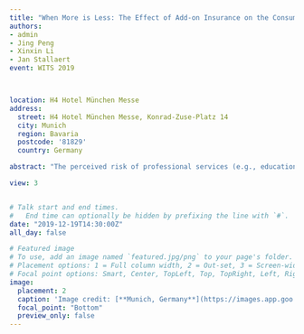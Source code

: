 ```yaml
---
title: "When More is Less: The Effect of Add-on Insurance on the Consumption of Professional Services"
authors:
- admin
- Jing Peng
- Xinxin Li
- Jan Stallaert
event: WITS 2019



location: H4 Hotel München Messe
address:
  street: H4 Hotel München Messe, Konrad-Zuse-Platz 14
  city: Munich
  region: Bavaria
  postcode: '81829'
  country: Germany

abstract: "The perceived risk of professional services (e.g., education and surgeries) is typically much higher than that of commodity goods, due to the highly consequential nature of these services and the large information asymmetries between customers and service providers. Therefore, risk management (e.g., reducing the risks of prospective customers) is of the essence to professional services. In this paper, we study how the introduction of a risk-reduction strategy affects the demand for professional services in online platforms. In doing so, we leverage a natural experiment on an online platform for cosmetic procedures, which started to offer complications insurance, i.e., a type of add-on insurance covering the potential cost of surgical malpractice or complications, for a subset of cosmetic procedures in 2016. Our empirical study shows that this risk-reduction strategy has asymmetric effects on low-risk and high-risk procedures. Specifically, the introduction of insurance increases the sales of low-risk procedures, but has no significant effect on the sales of high-risk procedures. More importantly, the insurance has a negative spillover effect on uninsured competitors, regardless of their risk levels. The negative spillover effect of insurance on high-risk procedures is rather intriguing because it hurts the sales of uninsured procedures without increasing the sales of their insured competitors, and thus cannot be explained by demand cannibalization, the common explanation behind negative spillover effects. We discuss a possible explanation in the paper. Our findings have important implications for platforms to design and evaluate their risk-reduction strategies."

view: 3


# Talk start and end times.
#   End time can optionally be hidden by prefixing the line with `#`.
date: "2019-12-19T14:30:00Z"
all_day: false

# Featured image
# To use, add an image named `featured.jpg/png` to your page's folder.
# Placement options: 1 = Full column width, 2 = Out-set, 3 = Screen-width
# Focal point options: Smart, Center, TopLeft, Top, TopRight, Left, Right, BottomLeft, Bottom, BottomRight
image:
  placement: 2
  caption: 'Image credit: [**Munich, Germany**](https://images.app.goo.gl/KVRWYJznbssYKmiJ7)'
  focal_point: "Bottom"
  preview_only: false
---
```






